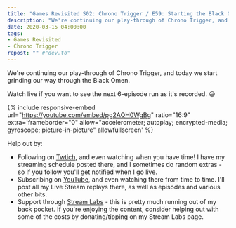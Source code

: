 ```yaml
---
title: "Games Revisited S02: Chrono Trigger / E59: Starting the Black Omen"
description: "We're continuing our play-through of Chrono Trigger, and today we start grinding our way through the Black Omen."
date: 2020-03-15 04:00:00
tags:
- Games Revisited
- Chrono Trigger
repost: "" #"dev.to"
---
```


We're continuing our play-through of Chrono Trigger, and today we start grinding our way through the Black Omen.

Watch live if you want to see the next 6-episode run as it's recorded. :smiley:
<!--more-->

{% include responsive-embed url="https://youtube.com/embed/pg2AQH0WgBg" ratio="16:9" extra='frameborder="0" allow="accelerometer; autoplay; encrypted-media; gyroscope; picture-in-picture" allowfullscreen' %}

Help out by:
 * Following on [Twtich](https://twitch.tv/AnonJr_Live), and even watching when you have time! I have my streaming schedule posted there, and I sometimes do random extras - so if you follow you'll get notified when I go live.
 * Subscribing on [YouTube](http://www.youtube.com/channel/UCXafqhKHbkSUIrq0LAuu0tw), and even watching there from time to time. I'll post all my Live Stream replays there, as well as episodes and various other bits.
 * Support through [Stream Labs](https://streamlabs.com/anonjr_live) - this is pretty much running out of my back pocket. If you're enjoying the content, consider helping out with some of the costs by donating/tipping on my Stream Labs page.
